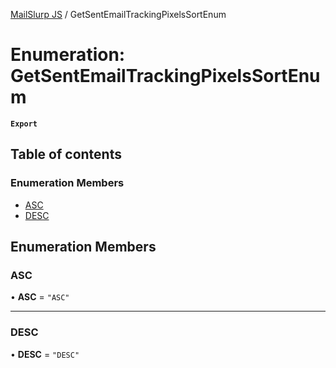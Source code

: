[MailSlurp JS](../README.md) / GetSentEmailTrackingPixelsSortEnum

# Enumeration: GetSentEmailTrackingPixelsSortEnum

**`Export`**

## Table of contents

### Enumeration Members

- [ASC](GetSentEmailTrackingPixelsSortEnum.md#asc)
- [DESC](GetSentEmailTrackingPixelsSortEnum.md#desc)

## Enumeration Members

### ASC

• **ASC** = ``"ASC"``

___

### DESC

• **DESC** = ``"DESC"``
